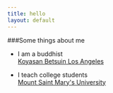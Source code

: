 ```yaml
---
title: hello
layout: default
---
```


###Some things about me

* I am a buddhist  
[Koyasan Betsuin Los Angeles](http://www.koyasanbetsuin.org/)

* I teach college students  
[Mount Saint Mary's University](https://www.msmu.edu/)

